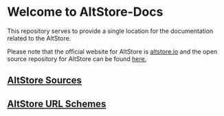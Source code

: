 # Welcome to AltStore-Docs

This repository serves to provide a single location for the documentation related to the AltStore.

Please note that the official website for AltStore is [altstore.io](https://altstore.io) and the open source repository for AltStore can be found [here.](https://github.com/rileytestut/AltStore)

## [AltStore Sources](https://noah978.github.io/AltStore-Docs/Sources)

## [AltStore URL Schemes](https://noah978.github.io/AltStore-Docs/URL-Schemes)

